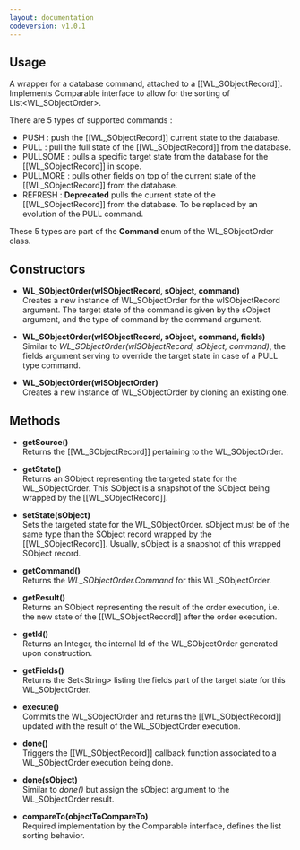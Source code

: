 ```yaml
---
layout: documentation
codeversion: v1.0.1
---
```


## Usage

A wrapper for a database command, attached to a [[WL_SObjectRecord]]. Implements Comparable interface to allow for the sorting of List\<WL_SObjectOrder\>.

There are 5 types of supported commands :  
* PUSH : push the [[WL_SObjectRecord]] current state to the database.
* PULL : pull the full state of the [[WL_SObjectRecord]] from the database.
* PULLSOME : pulls a specific target state from the database for the [[WL_SObjectRecord]] in scope.
* PULLMORE : pulls other fields on top of the current state of the [[WL_SObjectRecord]] from the database.
* REFRESH : **Deprecated** pulls the current state of the [[WL_SObjectRecord]] from the database. To be replaced by an evolution of the PULL command.

These 5 types are part of the **Command** enum of the WL_SObjectOrder class.

## Constructors  

* **WL_SObjectOrder(wlSObjectRecord, sObject, command)**  
Creates a new instance of WL_SObjectOrder for the wlSObjectRecord argument. The target state of the command is given by the sObject argument, and the type of command by the command argument.  

* **WL_SObjectOrder(wlSObjectRecord, sObject, command, fields)**  
Similar to *WL_SObjectOrder(wlSObjectRecord, sObject, command)*, the fields argument serving to override the target state in case of a PULL type command.  

* **WL_SObjectOrder(wlSObjectOrder)**  
Creates a new instance of WL_SObjectOrder by cloning an existing one.  

## Methods  

* **getSource()**  
Returns the [[WL_SObjectRecord]] pertaining to the WL_SObjectOrder.  

* **getState()**  
Returns an SObject representing the targeted state for the WL_SObjectOrder. This SObject is a snapshot of the SObject being wrapped by the [[WL_SObjectRecord]].  

* **setState(sObject)**  
Sets the targeted state for the WL_SObjectOrder. sObject must be of the same type than the SObject record wrapped by the [[WL_SObjectRecord]]. Usually, sObject is a snapshot of this wrapped SObject record.  

* **getCommand()**  
Returns the *WL_SObjectOrder.Command* for this WL_SObjectOrder.  

* **getResult()**  
Returns an SObject representing the result of the order execution, i.e. the new state of the [[WL_SObjectRecord]] after the order execution.  

* **getId()**  
Returns an Integer, the internal Id of the WL_SObjectOrder generated upon construction.  

* **getFields()**  
Returns the Set\<String\> listing the fields part of the target state for this WL_SObjectOrder.  

* **execute()**  
Commits the WL_SObjectOrder and returns the [[WL_SObjectRecord]] updated with the result of the WL_SObjectOrder execution.

* **done()**  
Triggers the [[WL_SObjectRecord]] callback function associated to a WL_SObjectOrder execution being done.  

* **done(sObject)**  
Similar to *done()* but assign the sObject argument to the WL_SObjectOrder result.  

* **compareTo(objectToCompareTo)**  
Required implementation by the Comparable interface, defines the list sorting behavior.
